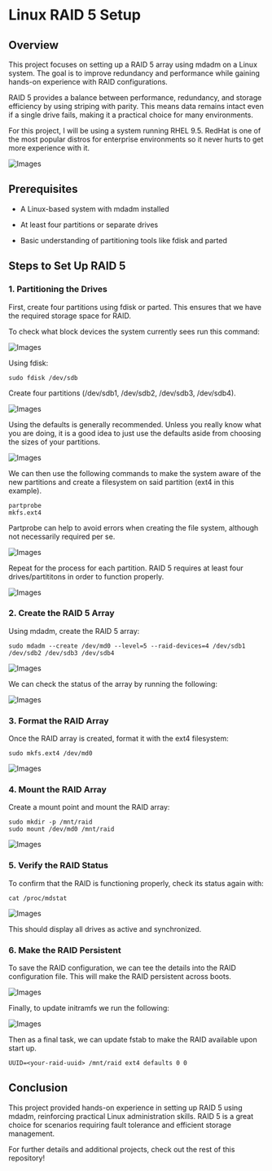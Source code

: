 # Linux RAID 5 Setup

## Overview

This project focuses on setting up a RAID 5 array using mdadm on a Linux system. The goal is to improve redundancy and performance while gaining hands-on experience with RAID configurations.

RAID 5 provides a balance between performance, redundancy, and storage efficiency by using striping with parity. This means data remains intact even if a single drive fails, making it a practical choice for many environments.

For this project, I will be using a system running RHEL 9.5. RedHat is one of the most popular distros for enterprise environments so it never hurts to get more experience with it.

![Images](https://github.com/cantr1/Linux-Portfolio-and-Guides/blob/main/Linux/RAID/Images/1.png)

## Prerequisites

- A Linux-based system with mdadm installed

- At least four partitions or separate drives

- Basic understanding of partitioning tools like fdisk and parted

## Steps to Set Up RAID 5

### 1. Partitioning the Drives

First, create four partitions using fdisk or parted. This ensures that we have the required storage space for RAID.

To check what block devices the system currently sees run this command:

![Images](https://github.com/cantr1/Linux-Portfolio-and-Guides/blob/main/Linux/RAID/Images/2.png)

Using fdisk:

`sudo fdisk /dev/sdb`

Create four partitions (/dev/sdb1, /dev/sdb2, /dev/sdb3, /dev/sdb4).

![Images](https://github.com/cantr1/Linux-Portfolio-and-Guides/blob/main/Linux/RAID/Images/3.png)

Using the defaults is generally recommended. Unless you really know what you are doing, it is a good idea to just use the defaults aside from choosing the sizes of your partitions.

![Images](https://github.com/cantr1/Linux-Portfolio-and-Guides/blob/main/Linux/RAID/Images/4.png)

We can then use the following commands to make the system aware of the new partitions and create a filesystem on said partition (ext4 in this example).
~~~
partprobe
mkfs.ext4
~~~

Partprobe can help to avoid errors when creating the file system, although not necessarily required per se.

![Images](https://github.com/cantr1/Linux-Portfolio-and-Guides/blob/main/Linux/RAID/Images/5.png)

Repeat for the process for each partition. RAID 5 requires at least four drives/partititons in order to function properly.

![Images](https://github.com/cantr1/Linux-Portfolio-and-Guides/blob/main/Linux/RAID/Images/8.png)


### 2. Create the RAID 5 Array

Using mdadm, create the RAID 5 array:

`sudo mdadm --create /dev/md0 --level=5 --raid-devices=4 /dev/sdb1 /dev/sdb2 /dev/sdb3 /dev/sdb4`

![Images](https://github.com/cantr1/Linux-Portfolio-and-Guides/blob/main/Linux/RAID/Images/10.png)

We can check the status of the array by running the following:

![Images](https://github.com/cantr1/Linux-Portfolio-and-Guides/blob/main/Linux/RAID/Images/11.png)

### 3. Format the RAID Array

Once the RAID array is created, format it with the ext4 filesystem:

`sudo mkfs.ext4 /dev/md0`

![Images](https://github.com/cantr1/Linux-Portfolio-and-Guides/blob/main/Linux/RAID/Images/12.png)

### 4. Mount the RAID Array

Create a mount point and mount the RAID array:
~~~
sudo mkdir -p /mnt/raid
sudo mount /dev/md0 /mnt/raid
~~~

![Images](https://github.com/cantr1/Linux-Portfolio-and-Guides/blob/main/Linux/RAID/Images/13.png)

### 5. Verify the RAID Status

To confirm that the RAID is functioning properly, check its status again with:

`cat /proc/mdstat`

![Images](https://github.com/cantr1/Linux-Portfolio-and-Guides/blob/main/Linux/RAID/Images/14.png)

This should display all drives as active and synchronized.

### 6. Make the RAID Persistent

To save the RAID configuration, we can tee the details into the RAID configuration file. This will make the RAID persistent across boots.

![Images](https://github.com/cantr1/Linux-Portfolio-and-Guides/blob/main/Linux/RAID/Images/15.png)

Finally, to update initramfs we run the following:

![Images](https://github.com/cantr1/Linux-Portfolio-and-Guides/blob/main/Linux/RAID/Images/16.png)

Then as a final task, we can update fstab to make the RAID available upon start up.

`UUID=<your-raid-uuid> /mnt/raid ext4 defaults 0 0`

## Conclusion

This project provided hands-on experience in setting up RAID 5 using mdadm, reinforcing practical Linux administration skills. RAID 5 is a great choice for scenarios requiring fault tolerance and efficient storage management.

For further details and additional projects, check out the rest of this repository!
